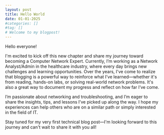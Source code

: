 ```yaml
---
layout: post
title: Hello World
date: 01-01-2025
#categories: []
#tag: []
# Welcome to my blogpost!
---
```

Hello everyone!

I'm excited to kick off this new chapter and share my journey toward becoming a Computer Network Expert. Currently, I’m working as a Network Analyst/Admin in the healthcare industry, where every day brings new challenges and learning opportunities. Over the years, I've come to realize that blogging is a powerful way to reinforce what I’ve learned—whether it's from reading, hands-on labs, or solving real-world network problems. It's also a great way to document my progress and reflect on how far I’ve come.

I’m passionate about networking and troubleshooting, and I’m eager to share the insights, tips, and lessons I’ve picked up along the way. I hope my experiences can help others who are on a similar path or simply interested in the field of IT.

Stay tuned for my very first technical blog post—I'm looking forward to this journey and can't wait to share it with you all!
